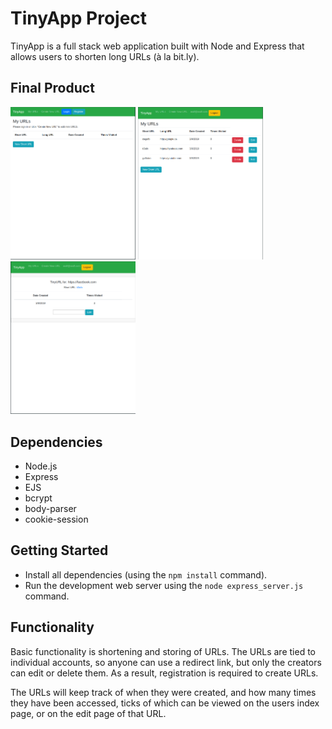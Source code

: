 # TinyApp Project

TinyApp is a full stack web application built with Node and Express that allows users to shorten long URLs (à la bit.ly).

## Final Product

<img src="screenshots/homePageNoLogin.png" alt="Home page noLogin" width="200" /> <img src="screenshots/homePageLoggedIn.png" alt="Home page Logged in" width="200" /> <img src="screenshots/editLinkPage.png" alt="Edit Link" width="200" />


## Dependencies

- Node.js
- Express
- EJS
- bcrypt
- body-parser
- cookie-session

## Getting Started

- Install all dependencies (using the `npm install` command).
- Run the development web server using the `node express_server.js` command.

## Functionality

Basic functionality is shortening and storing of URLs.  The URLs are tied to individual accounts, so anyone can use a redirect link, but only the creators can edit or delete them.  As a result, registration is required to create URLs.

The URLs will keep track of when they were created, and how many times they have been accessed, ticks of which can be viewed on the users index page, or on the edit page of that URL.